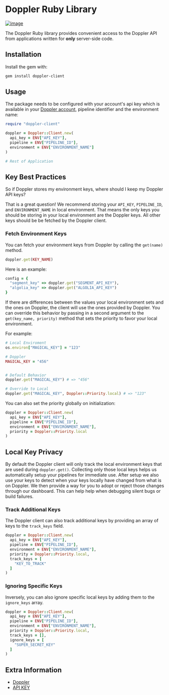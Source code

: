 # Doppler Ruby Library

[![image](https://img.shields.io/gem/v/doppler-client.svg)](https://rubygems.org/gems/doppler-client)

The Doppler Ruby library provides convenient access to the Doppler API from
applications written for **only** server-side code.

## Installation

Install the gem with:
``` bash
gem install doppler-client
```

## Usage

The package needs to be configured with your account's api key which is available in your [Doppler account](https://doppler.market/workplace/api_key), pipeline identifier and the environment name:

``` ruby
require "doppler-client"

doppler = Doppler::Client.new(
  api_key = ENV["API_KEY"],
  pipeline = ENV["PIPELINE_ID"],
  environment = ENV["ENVIRONMENT_NAME"]
)

# Rest of Application
```

## Key Best Practices

So if Doppler stores my environment keys, where should I keep my Doppler API keys?

That is a great question! We recommend storing your `API_KEY`, `PIPELINE_ID`, and `ENVIRONMENT_NAME` 
in local environment. That means the only keys you should be storing in your local environment are the Doppler keys. All other keys should be be fetched by the Doppler client.

### Fetch Environment Keys

You can fetch your environment keys from Doppler by calling the `get(name)` method.

``` ruby
doppler.get(KEY_NAME)
```

Here is an example:

``` ruby
config = {
  "segment_key" => doppler.get("SEGMENT_API_KEY"),
  "algolia_key" => doppler.get("ALGOLIA_API_KEY")
}

```

If there are differences between the values your local environment sets and the ones on Doppler, the client will use the ones provided by Doppler. You can override this behavior by passing in a second argument to the `get(key_name, priority)` method that sets the priority to favor your local environment.

For example:

``` ruby
# Local Enviroment
os.environ["MAGICAL_KEY"] = "123"

# Doppler
MAGICAL_KEY = "456"


# Default Behavior
doppler.get("MAGICAL_KEY") # => "456"

# Override to Local
doppler.get("MAGICAL_KEY", Doppler::Priority.local) # => "123"
```

You can also set the priority globally on initialization:

``` ruby
doppler = Doppler::Client.new(
  api_key = ENV["API_KEY"],
  pipeline = ENV["PIPELINE_ID"],
  environment = ENV["ENVIRONMENT_NAME"],
  priority = Doppler::Priority.local
)

```

## Local Key Privacy

By default the Doppler client will only track the local environment keys that are used during `doppler.get()`.
Collecting only those local keys helps us automatically setup your pipelines
for immediate use. After setup we also use your keys to detect when your keys locally have
changed from what is on Doppler. We then provide a way for you to adopt or reject those changes
through our dashboard. This can help help when debugging silent bugs or build failures.

### Track Additional Keys
The Doppler client can also track additional keys by providing an array of keys to the `track_keys` field.

``` ruby
doppler = Doppler::Client.new(
  api_key = ENV["API_KEY"],
  pipeline = ENV["PIPELINE_ID"],
  environment = ENV["ENVIRONMENT_NAME"],
  priority = Doppler::Priority.local,
  track_keys = [
    "KEY_TO_TRACK"
  ]
)
```

### Ignoring Specific Keys
Inversely, you can also ignore specific local keys by adding them to the `ignore_keys` array.

``` ruby
doppler = Doppler::Client.new(
  api_key = ENV["API_KEY"],
  pipeline = ENV["PIPELINE_ID"],
  environment = ENV["ENVIRONMENT_NAME"],
  priority = Doppler::Priority.local,
  track_keys = [],
  ignore_keys = [
    "SUPER_SECRET_KEY"
  ]
)
```

## Extra Information

- [Doppler](https://doppler.market)
- [API KEY](https://doppler.market/workplace/api_key)
